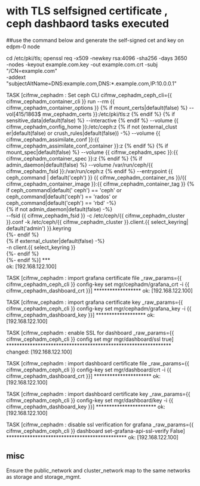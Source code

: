 

# with TLS selfsigned certificate , ceph dashbaord tasks executed 


##use the command below and generate the self-signed cet and key on edpm-0 node

cd /etc/pki/tls; 
openssl req -x509 -newkey rsa:4096 -sha256 -days 3650 \
  -nodes -keyout example.com.key -out example.com.crt -subj "/CN=example.com" \
  -addext "subjectAltName=DNS:example.com,DNS:*.example.com,IP:10.0.0.1"


TASK [cifmw_cephadm : Set ceph CLI cifmw_cephadm_ceph_cli={{ cifmw_cephadm_container_cli }} run --rm {{ cifmw_cephadm_container_options }} {% if mount_certs|default(false) %} --vol[415/1863$
mw_cephadm_certs }}:/etc/pki/tls:z {% endif %} {% if sensitive_data|default(false) %} --interactive {% endif %} --volume {{ cifmw_cephadm_config_home }}:/etc/ceph:z {% if not (external_clust
er|default(false) or crush_rules|default(false)) -%} --volume {{ cifmw_cephadm_assimilate_conf }}:{{ cifmw_cephadm_assimilate_conf_container }}:z {% endif %} {% if mount_spec|default(false) 
%} --volume {{ cifmw_cephadm_spec }}:{{ cifmw_cephadm_container_spec }}:z {% endif %} {% if admin_daemon|default(false) %} --volume /var/run/ceph/{{ cifmw_cephadm_fsid }}:/var/run/ceph:z {% 
endif %} --entrypoint {{ ceph_command | default('ceph') }} {{ cifmw_cephadm_container_ns }}/{{ cifmw_cephadm_container_image }}:{{ cifmw_cephadm_container_tag }} {% if ceph_command|default('
ceph') == 'ceph' or ceph_command|default('ceph') == 'rados' or ceph_command|default('ceph') == 'rbd' -%}                                                                                      
  {% if not admin_daemon|default(false) -%}                                                                                                                                                   
  --fsid {{ cifmw_cephadm_fsid }} -c /etc/ceph/{{ cifmw_cephadm_cluster }}.conf -k /etc/ceph/{{ cifmw_cephadm_cluster }}.client.{{ select_keyring| default('admin') }}.keyring                
  {%- endif %}                                                                                                                                                                                
  {% if external_cluster|default(false) -%}                                                                                                                                                   
  -n client.{{ select_keyring }}                                                                                                                                                              
  {%- endif %}                                                                                                                                                                                
{%- endif %}] ***                                                                                                                                                                             
ok: [192.168.122.100]                                                                                                                                                                         
                                                                                                                                                                                              
TASK [cifmw_cephadm : import grafana certificate file _raw_params={{ cifmw_cephadm_ceph_cli }} config-key set mgr/cephadm/grafana_crt -i {{ cifmw_cephadm_dashboard_crt }}] ******************
ok: [192.168.122.100]                                                                                                                                                                         
                                                                                                                                                                                              
TASK [cifmw_cephadm : import grafana certificate key _raw_params={{ cifmw_cephadm_ceph_cli }} config-key set mgr/cephadm/grafana_key -i {{ cifmw_cephadm_dashboard_key }}] *******************
ok: [192.168.122.100]   


TASK [cifmw_cephadm : enable SSL for dashboard _raw_params={{ cifmw_cephadm_ceph_cli }} config set mgr mgr/dashboard/ssl true] ***************************************************************
changed: [192.168.122.100]                                    
     
TASK [cifmw_cephadm : import dashboard certificate file _raw_params={{ cifmw_cephadm_ceph_cli }} config-key set mgr/dashboard/crt -i {{ cifmw_cephadm_dashboard_crt }}] **********************
ok: [192.168.122.100]                                         
                                                                                                                                                                                              
TASK [cifmw_cephadm : import dashboard certificate key _raw_params={{ cifmw_cephadm_ceph_cli }} config-key set mgr/dashboard/key -i {{ cifmw_cephadm_dashboard_key }}] ***********************
ok: [192.168.122.100]



TASK [cifmw_cephadm : disable ssl verification for grafana _raw_params={{ cifmw_cephadm_ceph_cli }} dashboard set-grafana-api-ssl-verify False] **********************************************
ok: [192.168.122.100]





## misc

Ensure the public_network and cluster_network map to the same networks as storage and storage_mgmt.








